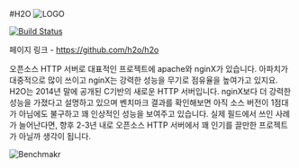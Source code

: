 #H2O
![LOGO](https://raw.githubusercontent.com/TeamSEGO/github-trend-kr/master/img/015-15-001.png)

[![Build Status](https://travis-ci.org/h2o/h2o.svg?branch=master)](https://travis-ci.org/h2o/h2o)

페이지 링크 - https://github.com/h2o/h2o

오픈소스 HTTP 서버로 대표적인 프로젝트에 apache와 nginX가 있습니다. 아파치가 대중적으로 많이 쓰이고 nginX는 강력한 성능을 무기로 점유율을 높여가고 있지요. H2O는 2014년 말에 공개된 C기반의 새로운 HTTP 서버입니다. nginX보다 더 강력한 성능을 가졌다고 설명하고 있으며 벤치마크 결과를 확인해보면 아직 소스 버전이 1점대가 아님에도 불구하고 꽤 인상적인 성능을 보여주고 있습니다. 실제 필드에서 쓰인 사례가 늘어난다면, 향후 2-3년 내로 오픈소스 HTTP 서버에서 꽤 인기를 끌만한 프로젝트가 아닐까 생각이 됩니다.

![Benchmakr](https://raw.githubusercontent.com/TeamSEGO/github-trend-kr/master/img/015-15-002.png)
